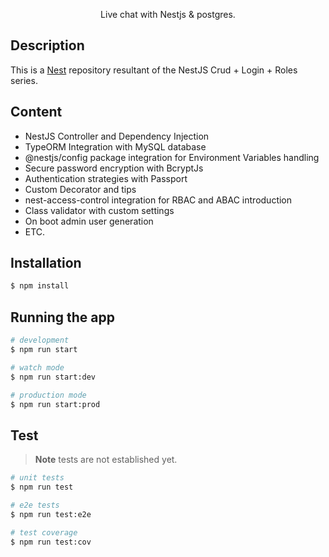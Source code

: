 <p align="center">Live chat with Nestjs & postgres.</p>

## Description

This is a [Nest](https://github.com/nestjs/nest) repository resultant of the NestJS Crud + Login + Roles series.
## Content

- NestJS Controller and Dependency Injection
- TypeORM Integration with MySQL database
- @nestjs/config package integration for Environment Variables handling
- Secure password encryption with BcryptJs
- Authentication strategies with Passport
- Custom Decorator and tips
- nest-access-control integration for RBAC and ABAC introduction
- Class validator with custom settings
- On boot admin user generation
- ETC.

## Installation

```bash
$ npm install
```

## Running the app

```bash
# development
$ npm run start

# watch mode
$ npm run start:dev

# production mode
$ npm run start:prod
```

## Test

> **Note**
> tests are not established yet.

```bash
# unit tests
$ npm run test

# e2e tests
$ npm run test:e2e

# test coverage
$ npm run test:cov
```
